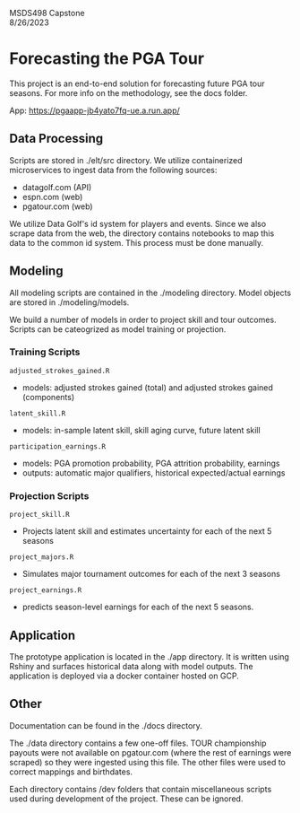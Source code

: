 MSDS498 Capstone  
8/26/2023

# Forecasting the PGA Tour

This project is an end-to-end solution for forecasting future PGA tour seasons. For more info on the methodology, see the docs folder.

App: https://pgaapp-jb4yato7fq-ue.a.run.app/

## Data Processing

Scripts are stored in ./elt/src directory. We utilize containerized microservices to ingest data from the following sources:

- datagolf.com (API)
- espn.com (web)
- pgatour.com (web)

We utilize Data Golf's id system for players and events. Since we also scrape data from the web, the directory contains notebooks to map this data to the common id system. This process must be done manually.

## Modeling

All modeling scripts are contained in the ./modeling directory. Model objects are stored in ./modeling/models.

We build a number of models in order to project skill and tour outcomes. Scripts can be cateogrized as model training or projection.

### Training Scripts

`adjusted_strokes_gained.R`

- models: adjusted strokes gained (total) and adjusted strokes gained (components)

`latent_skill.R`

-  models: in-sample latent skill, skill aging curve, future latent skill

`participation_earnings.R`

- models: PGA promotion probability, PGA attrition probability, earnings
- outputs: automatic major qualifiers, historical expected/actual earnings

### Projection Scripts

`project_skill.R`

- Projects latent skill and estimates uncertainty for each of the next 5 seasons

`project_majors.R`

- Simulates major tournament outcomes for each of the next 3 seasons

`project_earnings.R`

- predicts season-level earnings for each of the next 5 seasons.

## Application

The prototype application is located in the ./app directory. It is written using Rshiny and surfaces historical data along with model outputs. The application is deployed via a docker container hosted on GCP.

## Other

Documentation can be found in the ./docs directory.

The ./data directory contains a few one-off files. TOUR championship payouts were not available on pgatour.com (where the rest of earnings were scraped) so they were ingested using this file. The other files were used to correct mappings and birthdates.

Each directory contains /dev folders that contain miscellaneous scripts used during development of the project. These can be ignored.

